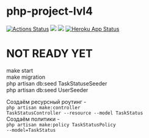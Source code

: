 # php-project-lvl4
[![Actions Status](https://github.com/BotServicePro/php-project-lvl4/workflows/hexlet-check/badge.svg)](https://github.com/BotServicePro/php-project-lvl4/actions) <a href="https://codeclimate.com/github/BotServicePro/php-project-lvl4/maintainability"><img src="https://api.codeclimate.com/v1/badges/ddcccc91bc76aa67f182/maintainability" /></a>
<a href="https://codeclimate.com/github/BotServicePro/php-project-lvl4/test_coverage"><img src="https://api.codeclimate.com/v1/badges/ddcccc91bc76aa67f182/test_coverage" /></a>
[![Heroku App Status](http://heroku-shields.herokuapp.com/karakin-php-project-lvl3)](https://karakin-php-project-lvl3.herokuapp.com)

# NOT READY YET

make start<br>
make migration<br>
php artisan db:seed TaskStatuseSeeder<br>
php artisan db:seed UserSeeder<br>

Создаём ресурсный роутинг - <br>
<code>php artisan make:controller TaskStatusController --resource --model TaskStatus</code><br>
Создаём политики - <br>
<code>php artisan make:policy TaskStatusPolicy --model=TaskStatus</code>


